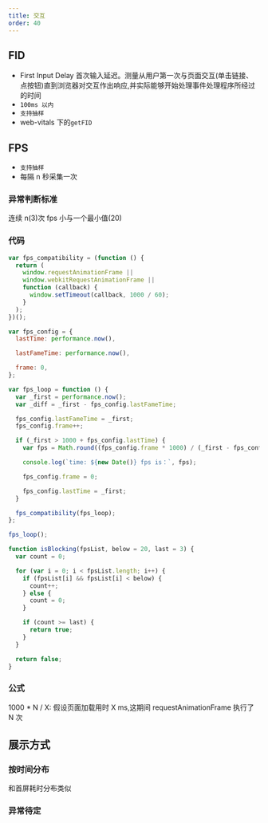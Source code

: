 ```yaml
---
title: 交互
order: 40
---
```


## FID

- First Input Delay 首次输入延迟。测量从用户第一次与页面交互(单击链接、点按钮)直到浏览器对交互作出响应,并实际能够开始处理事件处理程序所经过的时间
- `100ms 以内`
- `支持抽样`
- web-vitals 下的`getFID`

## FPS

- `支持抽样`
- 每隔 n 秒采集一次

### 异常判断标准

连续 n(3)次 fps 小与一个最小值(20)

### 代码

```js
var fps_compatibility = (function () {
  return (
    window.requestAnimationFrame ||
    window.webkitRequestAnimationFrame ||
    function (callback) {
      window.setTimeout(callback, 1000 / 60);
    }
  );
})();

var fps_config = {
  lastTime: performance.now(),

  lastFameTime: performance.now(),

  frame: 0,
};

var fps_loop = function () {
  var _first = performance.now();
  var _diff = _first - fps_config.lastFameTime;

  fps_config.lastFameTime = _first;
  fps_config.frame++;

  if (_first > 1000 + fps_config.lastTime) {
    var fps = Math.round((fps_config.frame * 1000) / (_first - fps_config.lastTime));

    console.log(`time: ${new Date()} fps is：`, fps);

    fps_config.frame = 0;

    fps_config.lastTime = _first;
  }

  fps_compatibility(fps_loop);
};

fps_loop();

function isBlocking(fpsList, below = 20, last = 3) {
  var count = 0;

  for (var i = 0; i < fpsList.length; i++) {
    if (fpsList[i] && fpsList[i] < below) {
      count++;
    } else {
      count = 0;
    }

    if (count >= last) {
      return true;
    }
  }

  return false;
}
```

### 公式

1000 \* N / X: 假设页面加载用时 X ms,这期间 requestAnimationFrame 执行了 N 次

## 展示方式

### 按时间分布

和首屏耗时分布类似

### 异常待定

